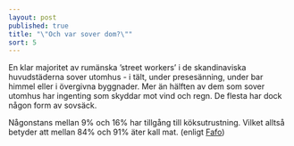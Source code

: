 ```yaml
---
layout: post
published: true
title: "\"Och var sover dom?\""
sort: 5
---
```






En klar majoritet av rumänska ’street workers’ i de skandinaviska huvudstäderna sover utomhus - i tält, under presesänning, under bar himmel eller i övergivna byggnader. Mer än hälften av dem som sover utomhus har ingenting som skyddar mot vind och regn. De flesta har dock någon form av sovsäck.

Någonstans mellan 9% och 16% har tillgång till köksutrustning. Vilket alltså betyder att mellan 84% och 91% äter kall mat. (enligt [Fafo](http://fafo.no/images/pub/2015/954-innmat-trykk.pdf))
